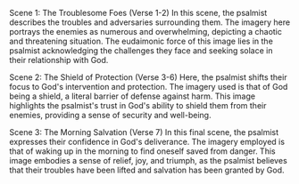 Scene 1: The Troublesome Foes (Verse 1-2)
In this scene, the psalmist describes the troubles and adversaries surrounding them. The imagery here portrays the enemies as numerous and overwhelming, depicting a chaotic and threatening situation. The eudaimonic force of this image lies in the psalmist acknowledging the challenges they face and seeking solace in their relationship with God.

Scene 2: The Shield of Protection (Verse 3-6)
Here, the psalmist shifts their focus to God's intervention and protection. The imagery used is that of God being a shield, a literal barrier of defense against harm. This image highlights the psalmist's trust in God's ability to shield them from their enemies, providing a sense of security and well-being.

Scene 3: The Morning Salvation (Verse 7)
In this final scene, the psalmist expresses their confidence in God's deliverance. The imagery employed is that of waking up in the morning to find oneself saved from danger. This image embodies a sense of relief, joy, and triumph, as the psalmist believes that their troubles have been lifted and salvation has been granted by God.